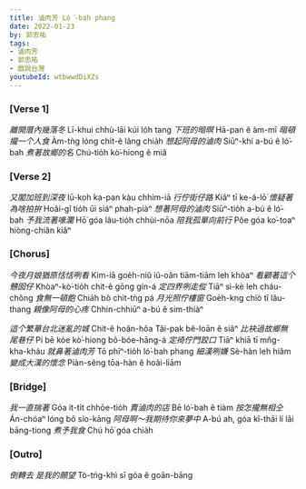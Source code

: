 ```yaml
---
title: 滷肉芳 Ló͘-bah phang
date: 2022-01-23
by: 郭忠祐
tags:
- 滷肉芳
- 郭忠祐
- 戲說台灣
youtubeId: wtbwwdDiXZs
---
```


### [Verse 1]
*離開厝內幾落冬*
Lī-khui chhù-lāi kúi lo̍h tang
*下班的暗暝*
Hā-pan ê àm-mî
*暗頓攏一个人食*
Àm-tǹg lóng chi̍t-ê lâng chia̍h
*想起阿母的滷肉*
Siūⁿ-khí a-bú ê ló͘-bah
*煮著故鄉的名*
Chú-tio̍h kò͘-hiong ê miâ

### [Verse 2]
*又閣加班到深夜*
Iū-koh ka-pan kàu chhim-iā
*行佇街仔路*
Kiâⁿ tī ke-á-lō͘
*懷疑著為啥拍拚*
Hoâi-gî tio̍h ūi siáⁿ phah-piàⁿ
*想著阿母的滷肉*
Siūⁿ-tio̍h a-bú ê ló͘-bah
*予我流著喙瀾*
Hō͘ góa lâu-tio̍h chhùi-nōa
*陪我孤單向前行*
Pôe góa ko͘-toaⁿ hiòng-chiân kiâⁿ

### [Chorus]
*今夜月娘猶原恬恬咧看*
Kim-iā goe̍h-niû iû-oân tiām-tiām leh khòaⁿ
*看顧著這个戇囡仔*
Khòaⁿ-kò͘-tio̍h chit-ê gōng gín-á
*定四界咧走傱*
Tiāⁿ sì-kè leh cháu-chông
*食無一頓飽*
Chia̍h bô chit-tǹg pá
*月光照佇樓窗*
Goe̍h-kng chiò tī lâu-thang
*親像阿母的心疼*
Chhin-chhiūⁿ a-bú ê sim-thiàⁿ

*這个繁華台北迷亂的城*
Chit-ê hoân-hôa Tâi-pak bê-loān ê siâⁿ
*比袂過故鄉無尾巷仔*
Pí bē kòe kò͘-hiong bô-bóe-hāng-á
*定徛佇門跤口*
Tiāⁿ khiā tī mn̂g-kha-kháu
*就鼻著滷肉芳*
Tō phīⁿ-tio̍h ló͘-bah phang
*細漢咧嫌*
Sè-hàn leh hiâm
*變成大漢的懷念*
Piàn-sêng tōa-hàn ê hoâi-liām

### [Bridge]
*我一直揣著*
Góa it-ti̍t chhōe-tio̍h
*賣滷肉的店*
Bē ló͘-bah ê tiàm
*按怎攏無相仝*
Án-chóaⁿ lóng bô sio-kāng
*阿母啊～我期待你來夢中*
A-bú ah, góa kî-thāi lí lâi bāng-tiong
*煮予我食*
Chú hō͘ góa chia̍h

### [Outro]
*倒轉去 是我的願望*
Tò-tńg-khì sī góa ê goān-bāng
